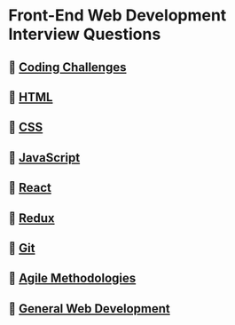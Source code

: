 # Front-End Web Development <br/> Interview Questions

## 🔷 [Coding Challenges](https://github.com/rradfar/study-notes/blob/master/coding.md)  

## 🔷 [HTML](https://github.com/rradfar/study-notes/blob/master/html.md)  

## 🔷 [CSS](https://github.com/rradfar/study-notes/blob/master/css.md)  

## 🔷 [JavaScript](https://github.com/rradfar/study-notes/blob/master/javascript.md)  

## 🔷 [React](https://github.com/rradfar/study-notes/blob/master/react.md)  

## 🔷 [Redux](https://github.com/rradfar/study-notes/blob/master/redux.md)  

## 🔷 [Git](https://github.com/rradfar/study-notes/blob/master/git.md)  

## 🔷 [Agile Methodologies](https://github.com/rradfar/study-notes/blob/master/agile.md)  

## 🔷 [General Web Development](https://github.com/rradfar/study-notes/blob/master/webdev.md)  
